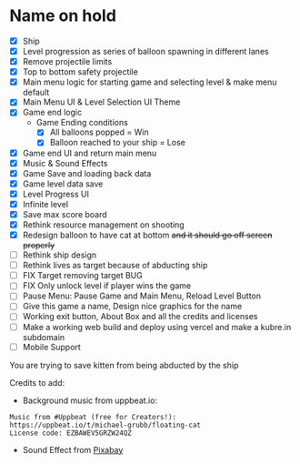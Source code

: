 # Name on hold

-   [x] Ship
-   [x] Level progression as series of balloon spawning in different lanes
-   [x] Remove projectile limits
-   [x] Top to bottom safety projectile
-   [x] Main menu logic for starting game and selecting level & make menu default
-   [x] Main Menu UI & Level Selection UI Theme
-   [x] Game end logic
    -   Game Ending conditions
        -   [x] All balloons popped = Win
        -   [x] Balloon reached to your ship = Lose
-   [x] Game end UI and return main menu
-   [x] Music & Sound Effects
-   [x] Game Save and loading back data
-   [x] Game level data save
-   [x] Level Progress UI
-   [x] Infinite level
-	[x] Save max score board
-   [x] Rethink resource management on shooting
-   [x] Redesign balloon to have cat at bottom ~~and it should go off screen properly~~
-	[ ] Rethink ship design
-   [ ] Rethink lives as target because of abducting ship
-   [ ] FIX Target removing target BUG
-	[ ] FIX Only unlock level if player wins the game
-   [ ] Pause Menu: Pause Game and Main Menu, Reload Level Button
-   [ ] Give this game a name, Design nice graphics for the name
-   [ ] Working exit button, About Box and all the credits and licenses
-   [ ] Make a working web build and deploy using vercel and make a kubre.in subdomain
-   [ ] Mobile Support

You are trying to save kitten from being abducted by the ship

Credits to add:

-   Background music from uppbeat.io:

```
Music from #Uppbeat (free for Creators!):
https://uppbeat.io/t/michael-grubb/floating-cat
License code: EZBAWEV5GRZW24QZ
```

-   Sound Effect from <a href="https://pixabay.com/sound-effects/?utm_source=link-attribution&utm_medium=referral&utm_campaign=music&utm_content=84862">Pixabay</a>

